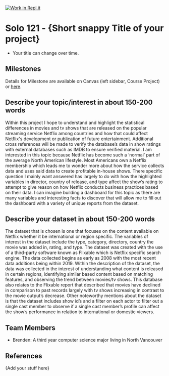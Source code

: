 [![Work in Repl.it](https://classroom.github.com/assets/work-in-replit-14baed9a392b3a25080506f3b7b6d57f295ec2978f6f33ec97e36a161684cbe9.svg)](https://classroom.github.com/online_ide?assignment_repo_id=313430&assignment_repo_type=GroupAssignmentRepo)
# Solo 121 - {Short snappy Title of your project}

- Your title can change over time.

## Milestones

Details for Milestone are available on Canvas (left sidebar, Course Project) or [here](https://firas.moosvi.com/courses/data301/project/milestone01.html).

## Describe your topic/interest in about 150-200 words

Within this project I hope to understand and highlight the statistical differences in movies and tv shows that are released on the popular streaming service Netflix among countries and how that could affect Netflix's development or publication of future entertainment.  Additional cross references will be made to verify the database’s data in show ratings with external databases such as IMDB to ensure verified material.  I am interested in this topic because Netflix has become such a ‘normal’ part of the average North American lifestyle.  Most Americans own a Netflix membership which leads me to wonder more about how the service collects data and uses said data to create profitable in-house shows.  There specific question I mainly want answered has largely to do with how the highlighted variables in director, country of release, and type affect the show’s rating to attempt to give reason on how Netflix conducts business practices based on their data.  I can imagine building a dashboard for this topic as there are many variables and interesting facts to discover that will allow me to fill out the dashboard with a variety of unique reports from the dataset.

## Describe your dataset in about 150-200 words

The dataset that is chosen is one that focuses on the content available on Netflix whether it be international or region specific.  The variables of interest in the dataset include the type, category, directory, country the movie was added in, rating, and type.  The dataset was created with the use of a third-party software known as Flixable which is Netflix specific search engine.  The data collected begins as early as 2008 with the most recent data additions being within 2019.  Within the description of the dataset, the data was collected in the interest of understanding what content is released in certain regions, identifying similar based content based on matching features, and observing the trend between movies/tv shows.  This database also relates to the Flixable report that described that movies have declined in comparison to past records largely with tv shows increasing in contrast to the movie output’s decrease.  Other noteworthy mentions about the dataset is that the dataset includes show id’s and a filter on each actor to filter out a single cast member to observe if a single cast member’s profile can affect the show’s performance in relation to international or domestic viewers.
## Team Members

- Brenden: A third year computer science major living in North Vancouver

## References

{Add your stuff here}
